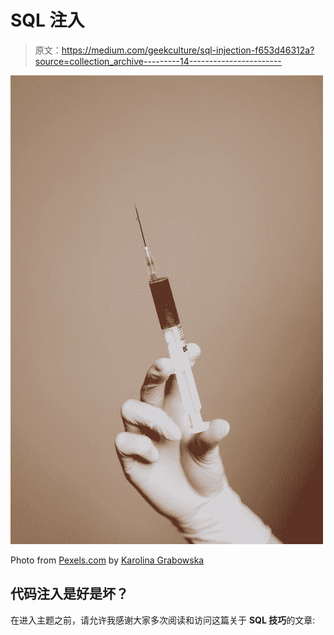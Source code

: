 # SQL 注入

> 原文：<https://medium.com/geekculture/sql-injection-f653d46312a?source=collection_archive---------14----------------------->

![](img/c760be994d95e0a19f22b8969f7a0a2b.png)

Photo from [Pexels.com](https://www.pexels.com/it-it/foto/persona-mano-medicina-scienza-4040548/) by [Karolina Grabowska](https://www.pexels.com/it-it/@karolina-grabowska)

## 代码注入是好是坏？

在进入主题之前，请允许我感谢大家多次阅读和访问这篇关于 **SQL 技巧**的文章: